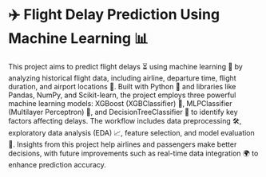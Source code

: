 # ✈️ Flight Delay Prediction Using Machine Learning 📊

This project aims to predict flight delays ⏳ using machine learning 🤖 by analyzing historical flight data, including airline, departure time, flight duration, and airport locations 🏢. Built with Python 🐍 and libraries like Pandas, NumPy, and Scikit-learn, the project employs three powerful machine learning models: XGBoost (XGBClassifier) 🚀, MLPClassifier (Multilayer Perceptron) 🧠, and DecisionTreeClassifier 🌳 to identify key factors affecting delays. The workflow includes data preprocessing 🛠️, exploratory data analysis (EDA) 📈, feature selection, and model evaluation 🎯. Insights from this project help airlines and passengers make better decisions, with future improvements such as real-time data integration 🌍 to enhance prediction accuracy.
